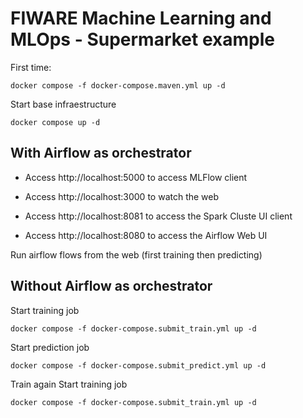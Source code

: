 # FIWARE Machine Learning and MLOps - Supermarket example

First time:
```
docker compose -f docker-compose.maven.yml up -d
```

Start base infraestructure
```
docker compose up -d
```

## With Airflow as orchestrator

- Access http://localhost:5000 to access MLFlow client

- Access http://localhost:3000 to watch the web

- Access http://localhost:8081 to access the Spark Cluste UI client

- Access http://localhost:8080 to access the Airflow Web UI


Run airflow flows from the web (first training then predicting)


## Without Airflow as orchestrator


Start training job
```
docker compose -f docker-compose.submit_train.yml up -d
```

Start prediction job
```
docker compose -f docker-compose.submit_predict.yml up -d
```

Train again
Start training job
```
docker compose -f docker-compose.submit_train.yml up -d
```
